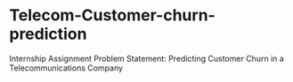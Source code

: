 # Telecom-Customer-churn-prediction

Internship Assignment Problem Statement: Predicting Customer Churn in a Telecommunications Company

